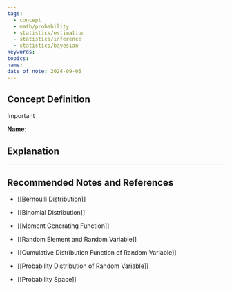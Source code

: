 ```yaml
---
tags:
  - concept
  - math/probability
  - statistics/estimation
  - statistics/inference
  - statistics/bayesian
keywords: 
topics: 
name: 
date of note: 2024-09-05
---
```


## Concept Definition

>[!important]
>**Name**: 



## Explanation





-----------
##  Recommended Notes and References


- [[Bernoulli Distribution]]
- [[Binomial Distribution]]


- [[Moment Generating Function]]
- [[Random Element and Random Variable]]
- [[Cumulative Distribution Function of Random Variable]]
- [[Probability Distribution of Random Variable]]
- [[Probability Space]]